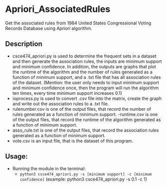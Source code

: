 # Apriori_AssociatedRules
Get the associated rules from 1984 United States Congressional Voting Records Database using Apriori algorithm.

## Description 
- csce474_apriori.py is used to determine the frequent sets in a dataset and then generate the association rules, the inputs are minimum support and minimum confidence. In addition,  the outputs are graphs that plot the runtime of the algorithm and the number of rules generated as a function of minimum support, and a .txt file that has all association rules of the dataset. (Mention: the user only needs to input minimum support and minimum confidence once, then the program will run the algorithm ten times, every time minimum support increases 0.1)
- ioprocess.py is used to convert .csv file into the matrix, create the graph and write out the association rules to a .txt file.
- rulenumber.csv is one of the output files, that record the number of rules generated as a function of minimum support.
-runtime.csv is one of the output files, that record the runtime of the algorithm generated as a function of minimum support.
- asso_rule.txt is one of the output files, that record the association rules generated as a function of minimum support.
- vote.csv is an input file, that is the dataset of this program.

## Usage:
- Running the module in the terminal:
  * `python3 csce474_apriori.py -s [minimum support] -c [minimum confidence]`
(example: python3 csce474_apriori.py -s 0.1 -c 1)

 




